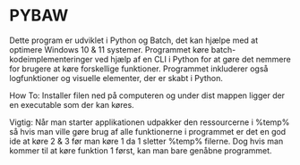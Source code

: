 # PYBAW
Dette program er udviklet i Python og Batch, det kan hjælpe med at optimere Windows 10 & 11 systemer. Programmet køre batch-kodeimplementeringer ved hjælp af en CLI i Python for at gøre det nemmere for brugere at køre forskellige funktioner. Programmet inkluderer også logfunktioner og visuelle elementer, der er skabt i Python.

How To:
Installer filen ned på computeren og under dist mappen ligger der en executable som der kan køres.

Vigtig: Når man starter applikationen udpakker den ressourcerne i %temp% så hvis man ville gøre brug af alle funktionerne i programmet er det en god ide at køre 2 & 3 før man køre 1 da 1 sletter %temp% filerne. Dog hvis man kommer til at køre funktion 1 først, kan man bare genåbne programmet.
